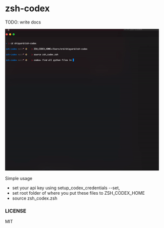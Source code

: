 # zsh-codex

TODO: write docs

![](images/simple.gif)

Simple usage

- set your api key using setup_codex_credentials --set,
- set root folder of where you put these files to ZSH_CODEX_HOME
- source zsh_codex.zsh

### LICENSE

MIT
